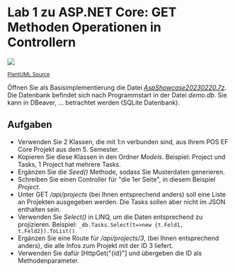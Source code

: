 # Lab 1 zu ASP.NET Core: GET Methoden Operationen in Controllern

![](https://www.plantuml.com/plantuml/svg/jP7FIiGm4CRlVOhGexABNdlG1QjuK15Q7s1C1ZkQFoMPmehuxgOXgTZjrLvc-WtppMycXy3WUJAw6aYXG3Fofp38WrEXGiiKVti48xug4RzpyGG6HICwzcJVijR9mJajDOJmM_gkId_7auhfOd57Fh3Ty7c0RVtM0EcLSo6J0_h_S8RmiTXsq-ixIbutzyJwn34TgqaXAmMoALcPVHp90vEpBV3iCuUU3ERw8noV7LcURnh3TQHBLFN5VdzMYztkIjINTPgqMIZJoahtO1NPijJoAat9ifwicXIoSkCH6DKfOOj1UXhd5TPdQ9sSJ3HzyN_EcnbMf0LWkvf83cZLPFGF)

<small>[PlantUML Source](https://www.plantuml.com/plantuml/uml/jP7FIiGm4CRlVOhGexABNdlG1QjuK15Q7s1C1ZkQFoMPmehuxgOXgTZjrLvc-WtppMycXy3WUJAw6aYXG3Fofp38WrEXGiiKVti48xug4RzpyGG6HICwzcJVijR9mJajDOJmM_gkId_7auhfOd57Fh3Ty7c0RVtM0EcLSo6J0_h_S8RmiTXsq-ixIbutzyJwn34TgqaXAmMoALcPVHp90vEpBV3iCuUU3ERw8noV7LcURnh3TQHBLFN5VdzMYztkIjINTPgqMIZJoahtO1NPijJoAat9ifwicXIoSkCH6DKfOOj1UXhd5TPdQ9sSJ3HzyN_EcnbMf0LWkvf83cZLPFGF)</small>

Öffnen Sie als Basisimplementierung die Datei *[AspShowcase20230220.7z](AspShowcase20230220.7z)*.
Die Datenbank befindet sich nach Programmstart in der Datei *demo.db*.
Sie kann in DBeaver, ... betrachtet werden (SQLite Datenbank).

## Aufgaben

- Verwenden Sie 2 Klassen, die mit 1:n verbunden sind, aus Ihrem POS EF Core Projekt aus dem 5. Semester.
- Kopieren Sie diese Klassen in den Ordner *Models*.
    Beispiel: Project und Tasks, 1 Project hat mehrere Tasks.
- Ergänzen Sie die *Seed()* Methode, sodass Sie Musterdaten generieren.
- Schreiben Sie einen Controller für "die 1er Seite", in diesem Beispiel *Project*.
- Unter GET */api/projects* (bei Ihnen entsprechend anders) soll eine Liste an Projekten ausgegeben werden. Die Tasks sollen aber nicht im JSON enthalten sein.
- Verwenden Sie *Select()* in LINQ, um die Daten entsprechend zu projizieren. Beispiel: `_db.Tasks.Select(t=>new {t.Feld1, t.Feld2}).ToList()`
- Ergänzen Sie eine Route für */api/projects/3*, (bei Ihnen entsprechend anders), die alle Infos zum Projekt mit der ID 3 liefert.
- Verwenden Sie dafür [HttpGet("{id}"] und übergeben die ID als Methodenparameter.
